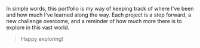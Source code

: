 In simple words, this portfolio is my way of keeping track of where I've been and how much I've learned along the way.
Each project is a step forward, a new challenge overcome, and a reminder of how much more there is to explore in this vast world.

>Happy exploring!

